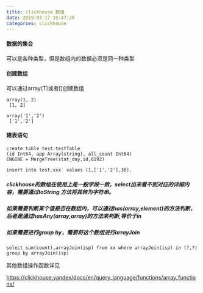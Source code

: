 ```yaml
---
title: clickhouse 数组
date: 2019-03-17 15:47:28
categories: clickhouse
---
```




#### 数据的集合
可以是各种类型，但是数组内的数据必须是同一种类型


#### 创建数组

可以通过array(T)或者[]创建数组

```
array(1, 2)
 [1, 2]

array('1','2')
 ['1','2']
```

#### 建表语句
```
create table test.testTable
(id Int64, app Array(string), all_count Int64)
ENGINE = MergeTree(stat_day,id,8192)
```
```
insert into test.xxx  values (1,['1','2'],30).
```

##### clickhouse的数组在使用上是一般字段一致，select出来看不到对应的详细内容，需要通过toString 方法将其转为字符串。

##### 如果需要判断某个值是否在数组内，可以通过has(array,element)的方法判断，后者是通过hasAny(array,array)的方法来判断,等价于in


##### 如果需要进行group by，需要将这个数组进行arrayJoin

```
select sum(count),arrayJoin(isp) from xx where arrayJoin(isp) in (?,?) group by arrayJoin(isp)

```

其他数组操作函数详见

https://clickhouse.yandex/docs/en/query_language/functions/array_functions/

